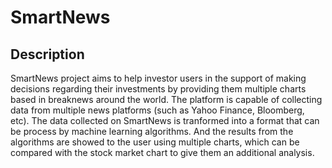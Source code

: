 SmartNews
===

Description
---
SmartNews project aims to help investor users in the support of making decisions regarding their investments by providing them multiple charts based in breaknews around the world.
The platform is capable of collecting data from multiple news platforms (such as Yahoo Finance, Bloomberg, etc). The data collected on SmartNews is tranformed into a format that can be process by machine learning algorithms. And the results from the algorithms are showed to the user using multiple charts, which can be compared with the stock market chart to give them an additional analysis.
